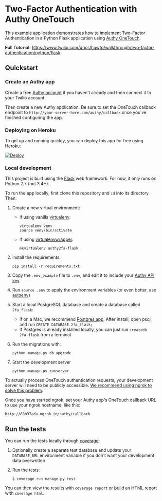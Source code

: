 # Two-Factor Authentication with Authy OneTouch

This example application demonstrates how to implement Two-Factor Authentication
in a Python Flask application using [Authy OneTouch](https://www.authy.com/developers/).

**Full Tutorial:** https://www.twilio.com/docs/howto/walkthrough/two-factor-authentication/python/flask

## Quickstart

### Create an Authy app

Create a free [Authy account](https://www.authy.com/developers/) if you haven't
already and then connect it to your Twilio account.

Then create a new Authy application. Be sure to set the OneTouch callback
endpoint to `http://your-server-here.com/authy/callback` once you've finished
configuring the app.

### Deploying on Heroku

To get up and running quickly, you can deploy this app for free using Heroku:

[![Deploy](https://www.herokucdn.com/deploy/button.png)](https://heroku.com/deploy?template=https://github.com/TwilioDevEd/authy2fa-flask)

### Local development

This project is built using the [Flask](http://flask.pocoo.org/) web framework.
For now, it only runs on Python 2.7 (not 3.4+).

To run the app locally, first clone this repository and `cd` into its directory. Then:

1. Create a new virtual environment:
    - If using vanilla [virtualenv](https://virtualenv.pypa.io/en/latest/):

        ```
        virtualenv venv
        source venv/bin/activate
        ```

    - If using [virtualenvwrapper](https://virtualenvwrapper.readthedocs.org/en/latest/):

        ```
        mkvirtualenv authy2fa-flask
        ```

1. Install the requirements:

    ```
    pip install -r requirements.txt
    ```

1. Copy the `.env_example` file to `.env`, and edit it to include your [Authy API key](https://dashboard.authy.com)

1. Run `source .env` to apply the environment variables (or even better, use [autoenv](https://github.com/kennethreitz/autoenv))

1. Start a local PostgreSQL database and create a database called `2fa_flask`:
    - If on a Mac, we recommend [Postgres.app](http://postgresapp.com/). After install, open psql and run `CREATE DATABASE 2fa_flask;`
    - If Postgres is already installed locally, you can just run `createdb 2fa_flask` from a terminal

1. Run the migrations with:

    ```
    python manage.py db upgrade
    ```

1. Start the development server

    ```
    python manage.py runserver
    ```

To actually process OneTouch authentication requests, your development server will need to be publicly accessible. [We recommend using ngrok to solve this problem](https://www.twilio.com/blog/2015/09/6-awesome-reasons-to-use-ngrok-when-testing-webhooks.html).

Once you have started ngrok, set your Authy app's OneTouch callback URL to use your ngrok hostname, like this:

```
http://88b37ada.ngrok.io/authy/callback
```

## Run the tests

You can run the tests locally through [coverage](http://coverage.readthedocs.org/):

1. Optionally create a separate test database and update your `DATABASE_URL` environment variable if you don't want your development data overwritten

1. Run the tests:

    ```
    $ coverage run manage.py test
    ```

You can then view the results with `coverage report` or build an HTML report with `coverage html`.
